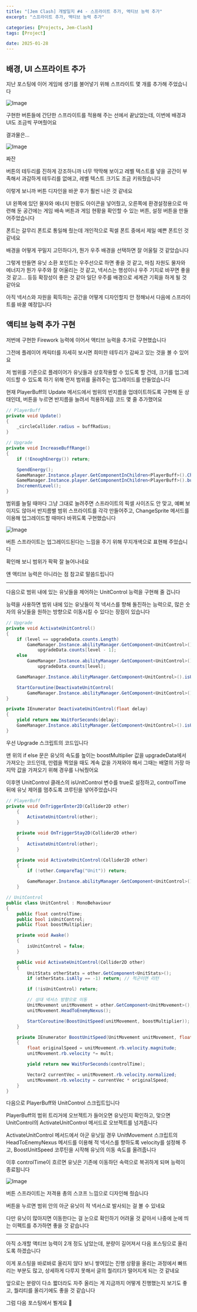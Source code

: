 ```yaml
---
title: "[Jem Clash] 개발일지 #4 - 스프라이트 추가, 액티브 능력 추가"
excerpt: "스프라이트 추가, 액티브 능력 추가"

categories: [Projects, Jem-Clash]
tags: [Project]

date: 2025-01-28
---
```


## 배경, UI 스프라이트 추가

지난 포스팅에 이어 게임에 생기를 불어넣기 위해 스프라이트 몇 개를 추가해 주었습니다

![Image](https://github.com/user-attachments/assets/274f9a37-7242-4b05-81e7-00462a6697f8)

구현한 버튼들에 간단한 스프라이트를 적용해 주는 선에서 끝났었는데, 이번에 배경과 UI도 조금씩 꾸며줬어요

결과물은...

![Image](https://github.com/user-attachments/assets/36e989ba-7394-4772-94dc-f8bdde3245e0)

짜잔

버튼의 테두리를 진하게 강조하니까 너무 딱딱해 보이고 레벨 텍스트를 넣을 공간이 부족해서 과감하게 테두리를 없애고, 레벨 텍스트 크기도 조금 키워줬습니다

이렇게 보니까 버튼 디자인을 바꾼 후가 훨씬 나은 것 같네요

UI 왼쪽에 있던 물자와 에너지 현황도 아이콘을 넣어줬고, 오른쪽에 환경설정용으로 마련해 둔 공간에는 게임 배속 버튼과 게임 현황을 확인할 수 있는 버튼, 설정 버튼을 만들어주었습니다

폰트는 갈무리 폰트로 통일해 줬는데 개인적으로 픽셀 폰트 중에서 제일 예쁜 폰트인 것 같네요

배경을 어떻게 꾸밀지 고민하다가, 뭔가 우주 배경을 선택하면 잘 어울릴 것 같았습니다

그렇게 만들면 유닛 소환 포인트는 우주선으로 하면 좋을 것 같고, 마침 자원도 물자와 에너지가 뭔가 우주와 잘 어울리는 것 같고, 넥서스는 행성이나 우주 기지로 바꾸면 좋을 것 같고... 등등 확장성이 좋은 것 같아 일단 우주를 배경으로 세계관 기획을 하게 될 것 같아요

아직 넥서스와 자원을 획득하는 공간을 어떻게 디자인할지 안 정해놔서 다음에 스프라이트를 바꿀 예정입니다

## 액티브 능력 추가 구현

저번에 구현한 Firework 능력에 이어서 액티브 능력을 추가로 구현했습니다

그전에 플레이어 캐릭터를 자세히 보시면 희미한 테두리가 감싸고 있는 것을 볼 수 있어요

저 범위를 기준으로 플레이어가 유닛들과 상호작용할 수 있도록 할 건데, 크기를 업그레이드할 수 있도록 하기 위해 먼저 범위를 올려주는 업그레이드를 만들었습니다

현재 PlayerBuff의 Update 메서드에서 범위의 반지름을 업데이트하도록 구현해 둔 상태인데, 버튼을 누르면 반지름을 늘려서 적용하게끔 코드 몇 줄 추가했어요

```cs
// PlayerBuff
private void Update()
{
    _circleCollider.radius = buffRadius;
}

// Upgrade
private void IncreaseBuffRange()
{
    if (!EnoughEnergy()) return;

    SpendEnergy();
    GameManager.Instance.player.GetComponentInChildren<PlayerBuff>().ChangeSprite(level);
    GameManager.Instance.player.GetComponentInChildren<PlayerBuff>().buffRadius = upgradeData.counts[level];
    IncrementLevel();
}
```

범위를 늘릴 때마다 그냥 그대로 늘려주면 스프라이트의 픽셀 사이즈도 안 맞고, 예뻐 보이지도 않아서 반지름별 범위 스프라이트를 각각 만들어주고, ChangeSprite 메서드를 이용해 업그레이드할 때마다 바뀌도록 구현했습니다

![Image](https://github.com/user-attachments/assets/e129368a-7b01-427c-82b2-32fcbc765014)

버튼 스프라이트는 업그레이드된다는 느낌을 주기 위해 무지개색으로 표현해 주었습니다

확인해 보니 범위가 팍팍 잘 늘어나네요

얜 액티브 능력은 아니라는 점 참고로 말씀드립니다

---

다음으로 범위 내에 있는 유닛들을 제어하는 UnitControl 능력을 구현해 줄 겁니다

능력을 사용하면 범위 내에 있는 유닛들이 적 넥서스를 향해 돌진하는 능력으로, 많은 숫자의 유닛들을 원하는 방향으로 이동시킬 수 있다는 장점이 있습니다

```cs
// Upgrade
private void ActivateUnitControl()
{
    if (level == upgradeData.counts.Length)
        GameManager.Instance.abilityManager.GetComponent<UnitControl>().boostMultiplier =
            upgradeData.counts[level - 1];
    else
        GameManager.Instance.abilityManager.GetComponent<UnitControl>().boostMultiplier =
            upgradeData.counts[level];

    GameManager.Instance.abilityManager.GetComponent<UnitControl>().isUnitControl = true;

    StartCoroutine(DeactivateUnitControl(
        GameManager.Instance.abilityManager.GetComponent<UnitControl>().controlTime));
}

private IEnumerator DeactivateUnitControl(float delay)
{
    yield return new WaitForSeconds(delay);
    GameManager.Instance.abilityManager.GetComponent<UnitControl>().isUnitControl = false;
}
```

우선 Upgrade 스크립트의 코드입니다

맨 위의 if else 문은 유닛의 속도를 높이는 boostMultiplier 값을 upgradeData에서 가져오는 코드인데, 만렙을 찍었을 때도 계속 값을 가져와야 해서 그때는 배열의 가장 마지막 값을 가져오기 위해 경우를 나눠줬어요

이후엔 UnitControl 클래스의 isUnitControl 변수를 true로 설정하고, controlTime 뒤에 유닛 제어를 멈추도록 코루틴을 넣어주었습니다

```cs
// PlayerBuff
private void OnTriggerEnter2D(Collider2D other)
    {
        ActivateUnitControl(other);
    }

    private void OnTriggerStay2D(Collider2D other)
    {
        ActivateUnitControl(other);
    }

    private void ActivateUnitControl(Collider2D other)
    {
        if (!other.CompareTag("Unit")) return;

        GameManager.Instance.abilityManager.GetComponent<UnitControl>().ActivateUnitControl(other);
    }

// UnitControl
public class UnitControl : MonoBehaviour
{
    public float controlTime;
    public bool isUnitControl;
    public float boostMultiplier;

    private void Awake()
    {
        isUnitControl = false;
    }

    public void ActivateUnitControl(Collider2D other)
    {
        UnitStats otherStats = other.GetComponent<UnitStats>();
        if (otherStats.isAlly == -1) return; // 적군이면 리턴

        if (!isUnitControl) return;

        // 상대 넥서스 방향으로 이동
        UnitMovement unitMovement = other.GetComponent<UnitMovement>();
        unitMovement.HeadToEnemyNexus();

        StartCoroutine(BoostUnitSpeed(unitMovement, boostMultiplier));
    }

    private IEnumerator BoostUnitSpeed(UnitMovement unitMovement, float mult)
    {
        float originalSpeed = unitMovement.rb.velocity.magnitude;
        unitMovement.rb.velocity *= mult;

        yield return new WaitForSeconds(controlTime);

        Vector2 currentVec = unitMovement.rb.velocity.normalized;
        unitMovement.rb.velocity = currentVec * originalSpeed;
    }
}
```
다음으로 PlayerBuff와 UnitControl 스크립트입니다

PlayerBuff의 범위 트리거에 오브젝트가 들어오면 유닛인지 확인하고, 맞으면 UnitControl의 ActivateUnitControl 메서드로 오브젝트를 넘겨줍니다

ActivateUnitControl 메서드에서 아군 유닛일 경우 UnitMovement 스크립트의 HeadToEnemyNexus 메서드를 이용해 적 넥서스를 향하도록 velocity를 설정해 주고, BoostUnitSpeed 코루틴을 시작해 유닛의 이동 속도를 올려줍니다

이후 controlTime이 흐르면 유닛은 기존에 이동하던 속력으로 복귀하게 되며 능력이 종료됩니다

![Image](https://github.com/user-attachments/assets/18662f93-d57e-4757-8213-2afa5b8fadc6)

버튼 스프라이트는 저격용 총의 스코프 느낌으로 디자인해 줬습니다

버튼을 누르면 범위 안의 아군 유닛이 적 넥서스로 발사되는 걸 볼 수 있네요

다만 유닛이 많아지면 이동한다는 걸 눈으로 확인하기 어려울 것 같아서 나중에 눈에 띄는 이펙트를 추가하면 좋을 것 같습니다

---

아직 소개할 액티브 능력이 2개 정도 남았는데, 분량이 길어져서 다음 포스팅으로 올리도록 하겠습니다

이게 포스팅을 바로바로 올리지 않다 보니 쌓여있는 진행 상황을 올리는 과정에서 빠뜨리는 부분도 많고, 상세하게 다루지 못해서 글의 퀄리티가 떨어지게 되는 것 같네요

앞으로는 분량이 다소 짧더라도 자주 올리는 게 지금까지 어떻게 진행했는지 보기도 좋고, 퀄리티를 올리기에도 좋을 것 같습니다

그럼 다음 포스팅에서 뵐게요 👋